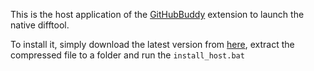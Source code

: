 This is the host application of the [GitHubBuddy](https://chrome.google.com/webstore/detail/githubbuddy/lbnnpglihcnokkjnmidginaihnojkfoo) extension to launch the native difftool.

To install it, simply download the latest version from [here](https://github.com/Nicologies/GitHubBuddyHost/releases/latest), extract the compressed file to a folder and run the `install_host.bat`
